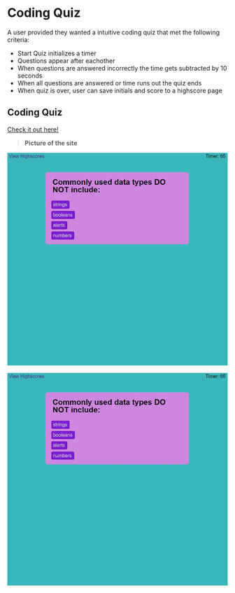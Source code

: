 
# Coding Quiz
A user provided they wanted a intuitive coding quiz that met the following criteria:

* Start Quiz initializes a timer
* Questions appear after eachother
* When questions are answered incorrectly the time gets subtracted by 10 seconds
* When all questions are answered or time runs out the quiz ends
* When quiz is over, user can save initials and score to a highscore page 


## Coding Quiz

[Check it out here!](https://mcstewart76.github.io/CodingQuiz/)

>**Picture of the site**

![This webpage includes a short intuitive quiz on basic coding elements, displays correct/incorrect on previous question, and shows a highscore page with local results](./assets/images/CodingQuiz.JPG)

<img src="https://github.com/mcstewart76/CodingQuiz/raw/main/assets/images/CodingQuiz.JPG">
